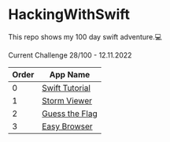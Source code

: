 # HackingWithSwift
This repo shows my 100 day swift adventure.💻

Current Challenge 28/100 - 12.11.2022

|Order|App Name  |
|--|--|
|0 |[Swift Tutorial](https://github.com/talhagg/HackingWithSwift/tree/main/Swift%20Tutorial) |
|1 |[Storm Viewer](https://github.com/talhagg/HackingWithSwift/tree/main/Storm%20Viewer) |
|2 |[Guess the Flag](https://github.com/talhagg/HackingWithSwift/tree/main/Guess%20the%20Flag) |
|3 |[Easy Browser](https://github.com/talhagg/HackingWithSwift/tree/main/Easy%20Browser) |
